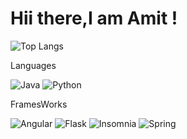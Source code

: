 # Hii there,I am Amit !
![Top Langs](https://github-readme-stats.vercel.app/api/top-langs/?username=amithegde2001&layout=compact)




Languages

![Java](https://img.shields.io/badge/java-%23ED8B00.svg?style=for-the-badge&logo=openjdk&logoColor=white)    ![Python](https://img.shields.io/badge/python-3670A0?style=for-the-badge&logo=python&logoColor=ffdd54)


FramesWorks


![Angular](https://img.shields.io/badge/angular-%23DD0031.svg?style=for-the-badge&logo=angular&logoColor=white)   ![Flask](https://img.shields.io/badge/flask-%23000.svg?style=for-the-badge&logo=flask&logoColor=white)  ![Insomnia](https://img.shields.io/badge/Insomnia-black?style=for-the-badge&logo=insomnia&logoColor=5849BE)    ![Spring](https://img.shields.io/badge/spring-%236DB33F.svg?style=for-the-badge&logo=spring&logoColor=white)












